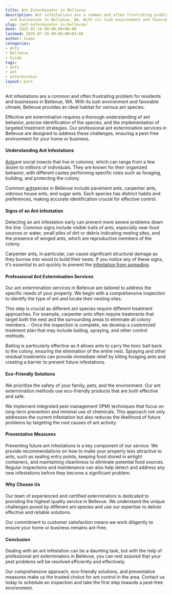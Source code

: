```yaml
---
title: Ant Exterminator in Bellevue
description: Ant infestations are a common and often frustrating problem for residents
  and businesses in Bellevue, WA. With its lush environment and favorable climate,...
slug: /ant-exterminator-in-bellevue/
date: 2025-07-10 00:00:00+00:00
lastmod: 2025-07-10 00:00:00+03:00
author: Isaac
categories:
- Ants
- Bellevue
- Guide
tags:
- ants
- ant
- exterminator
layout: post
---
```

Ant infestations are a common and often frustrating problem for residents and businesses in Bellevue, WA. With its lush environment and favorable climate, Bellevue provides an ideal habitat for various ant species.

Effective ant extermination requires a thorough understanding of ant behavior, precise identification of the species, and the implementation of targeted treatment strategies. Our professional ant extermination services in Bellevue are designed to address these challenges, ensuring a pest-free environment for your home or business.

####  Understanding Ant Infestations

[Ants](https://pestpolicy.com/ant-exterminator-in-seattle/)are social insects that live in colonies, which can range from a few dozen to millions of individuals. They are known for their organized behavior, with different castes performing specific roles such as foraging, building, and protecting the colony.

Common [ant](https://pestpolicy.com/how-much-does-an-ant-exterminator-cost/)species in Bellevue include pavement ants, carpenter ants, odorous house ants, and sugar ants. Each species has distinct habits and preferences, making accurate identification crucial for effective control.

####  Signs of an Ant Infestation

Detecting an ant infestation early can prevent more severe problems down the line. Common signs include visible trails of ants, especially near food sources or water, small piles of dirt or debris indicating nesting sites, and the presence of winged ants, which are reproductive members of the colony.

Carpenter ants, in particular, can cause significant structural damage as they burrow into wood to build their nests. If you notice any of these signs, it's essential to act quickly to prevent the [infestation from spreading](https://pestpolicy.com/how-to-rid-your-home-of-big-headed-ants/).

####  Professional Ant Extermination Services

Our ant extermination services in Bellevue are tailored to address the specific needs of your property. We begin with a comprehensive inspection to identify the type of ant and locate their nesting sites.

This step is crucial as different ant species require different treatment approaches. For example, carpenter ants often require treatments that target both the nest and the surrounding areas to eliminate all colony members. - Once the inspection is complete, we develop a customized treatment plan that may include baiting, spraying, and other control methods.

Baiting is particularly effective as it allows ants to carry the toxic bait back to the colony, ensuring the elimination of the entire nest. Spraying and other residual treatments can provide immediate relief by killing foraging ants and creating a barrier to prevent future infestations.

####  Eco-Friendly Solutions

We prioritize the safety of your family, pets, and the environment. Our ant extermination methods use eco-friendly products that are both effective and safe.

We implement integrated pest management (IPM) techniques that focus on long-term prevention and minimal use of chemicals. This approach not only addresses the current infestation but also reduces the likelihood of future problems by targeting the root causes of ant activity.

####  Preventative Measures

Preventing future ant infestations is a key component of our service. We provide recommendations on how to make your property less attractive to ants, such as sealing entry points, keeping food stored in airtight containers, and maintaining cleanliness to eliminate potential food sources. Regular inspections and maintenance can also help detect and address any new infestations before they become a significant problem.

####  Why Choose Us

Our team of experienced and certified exterminators is dedicated to providing the highest quality service in Bellevue. We understand the unique challenges posed by different ant species and use our expertise to deliver effective and reliable solutions.

Our commitment to customer satisfaction means we work diligently to ensure your home or business remains ant-free.

####  Conclusion

Dealing with an ant infestation can be a daunting task, but with the help of professional ant exterminators in Bellevue, you can rest assured that your pest problems will be resolved efficiently and effectively.

Our comprehensive approach, eco-friendly solutions, and preventative measures make us the trusted choice for ant control in the area. Contact us today to schedule an inspection and take the first step towards a pest-free environment.
